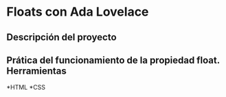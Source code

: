 Floats con Ada Lovelace
=========================
Descripción del proyecto
------------------------
Prática del funcionamiento de la propiedad float.
Herramientas
------------
*HTML
*CSS
